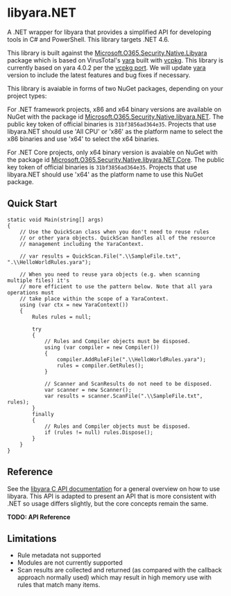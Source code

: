 # libyara.NET
A .NET wrapper for libyara that provides a simplified API for developing tools in C# and PowerShell. This library targets .NET 4.6.

This library is built against the [Microsoft.O365.Security.Native.Libyara](https://www.nuget.org/packages/Microsoft.O365.Security.Native.Libyara/) package which is based on VirusTotal's [yara](https://github.com/VirusTotal/yara/) built with [vcpkg](https://github.com/Microsoft/vcpkg/). This library is currently based on yara 4.0.2 per the [vcpkg port](https://github.com/microsoft/vcpkg/tree/master/ports/yara). We will update [yara](https://github.com/VirusTotal/yara/) version to include the latest features and bug fixes if necessary.

This library is avaiable in forms of two NuGet packages, depending on your project types:

For .NET framework projects, x86 and x64 binary versions are available on NuGet with the package id [Microsoft.O365.Security.Native.libyara.NET](https://www.nuget.org/packages/Microsoft.O365.Security.Native.libyara.NET/). The public key token of official binaries is `31bf3856ad364e35`. Projects that use libyara.NET should use 'All CPU' or 'x86' as the platform name to select the x86 binaries and use 'x64' to select the x64 binaries.

For .NET Core projects, only x64 binary version is avaiable on NuGet with the package id [Microsoft.O365.Security.Native.libyara.NET.Core](https://www.nuget.org/packages/Microsoft.O365.Security.Native.libyara.NET.Core/). The public key token of official binaries is `31bf3856ad364e35`. Projects that use libyara.NET should use 'x64' as the platform name to use this NuGet package.

## Quick Start

	static void Main(string[] args)
	{
	    // Use the QuickScan class when you don't need to reuse rules
	    // or other yara objects. QuickScan handles all of the resource
	    // management including the YaraContext.

	    // var results = QuickScan.File(".\\SampleFile.txt", ".\\HelloWorldRules.yara");

	    // When you need to reuse yara objects (e.g. when scanning multiple files) it's
	    // more efficient to use the pattern below. Note that all yara operations must
	    // take place within the scope of a YaraContext.
	    using (var ctx = new YaraContext())
	    {
	        Rules rules = null;

	        try
	        {
	            // Rules and Compiler objects must be disposed.
	            using (var compiler = new Compiler())
	            {
	                compiler.AddRuleFile(".\\HelloWorldRules.yara");
	                rules = compiler.GetRules();
	            }

	            // Scanner and ScanResults do not need to be disposed.
	            var scanner = new Scanner();
	            var results = scanner.ScanFile(".\\SampleFile.txt", rules);
	        }
	        finally
	        {
	            // Rules and Compiler objects must be disposed.
	            if (rules != null) rules.Dispose();
	        }
	    }
	}


## Reference
See the [libyara C API documentation](https://yara.readthedocs.io/en/v4.0.2/capi.html) for a general overview on how to use libyara. This API is adapted to present an API that is more consistent with .NET so usage differs slightly, but the core concepts remain the same.

**TODO: API Reference**

## Limitations

* Rule metadata not supported
* Modules are not currently supported
* Scan results are collected and returned (as compared with the callback approach normally used) which may result in high memory use with rules that match many items.

